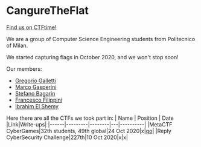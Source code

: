 # CangureTheFlat
[Find us on CTFtime!](https://ctftime.org/team/137370)

We are a group of Computer Science Engineering students from Politecnico of Milan.

We started capturing flags in October 2020, and we won't stop soon!

Our members: 
* [Gregorio Galletti](https://github.com/gregalletti)
* [Marco Gasperini](https://github.com/marcuz1996)
* [Stefano Bagarin](https://github.com/stepolimi)
* [Francesco Filippini](https://github.com/filippinifra)
* [Ibrahim El Shemy](https://github.com/ibriaco)

Here there are all the CTFs we took part in:
| Name | Position | Date |Link|Write-ups|
|------|---------|--------|---|----------|
|MetaCTF CyberGames|32th students, 49th global|24 Oct 2020|x|[go](https://github.com/gregalletti/CTF_writeups/MetaCTF/README.md)|
|Reply CyberSecurity Challenge|227th|10 Oct 2020|x|x|

